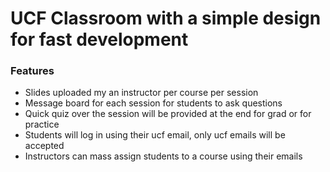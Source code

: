 # UCF Classroom with a simple design for fast development

### Features

* Slides uploaded my an instructor per course per session
* Message board for each session for students to ask questions
* Quick quiz over the session will be provided at the end for grad or for practice
* Students will log in using their ucf email, only ucf emails will be accepted
* Instructors can mass assign students to a course using their emails
